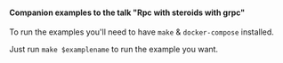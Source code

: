 #### Companion examples to the talk "Rpc with steroids with grpc"

To run the examples you'll need to have `make` & `docker-compose` installed.

Just run `make $examplename` to run the example you want.